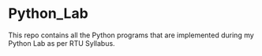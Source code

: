# Python_Lab
This repo contains all the Python programs that are implemented during my Python Lab as per RTU Syllabus.
<br>

